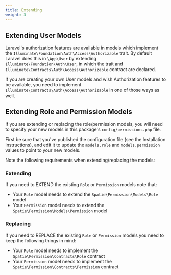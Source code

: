 ```yaml
---
title: Extending
weight: 3
---
```


## Extending User Models
Laravel's authorization features are available in models which implement the `Illuminate\Foundation\Auth\Access\Authorizable` trait. By default Laravel does this in `\App\User` by extending `Illuminate\Foundation\Auth\User`, in which the trait and `Illuminate\Contracts\Auth\Access\Authorizable` contract are declared.

If you are creating your own User models and wish Authorization features to be available, you need to implement `Illuminate\Contracts\Auth\Access\Authorizable` in one of those ways as well.


## Extending Role and Permission Models
If you are extending or replacing the role/permission models, you will need to specify your new models in this package's `config/permissions.php` file. 

First be sure that you've published the configuration file (see the Installation instructions), and edit it to update the `models.role` and `models.permission` values to point to your new models.

Note the following requirements when extending/replacing the models: 


### Extending
If you need to EXTEND the existing `Role` or `Permission` models note that:

- Your `Role` model needs to extend the `Spatie\Permission\Models\Role` model
- Your `Permission` model needs to extend the `Spatie\Permission\Models\Permission` model

### Replacing
If you need to REPLACE the existing `Role` or `Permission` models you need to keep the following things in mind:

- Your `Role` model needs to implement the `Spatie\Permission\Contracts\Role` contract
- Your `Permission` model needs to implement the `Spatie\Permission\Contracts\Permission` contract

